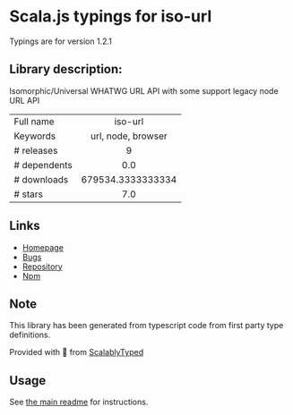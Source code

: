 
# Scala.js typings for iso-url

Typings are for version 1.2.1

## Library description:
Isomorphic/Universal WHATWG URL API with some support legacy node URL API

|                    |                 |
| ------------------ | :-------------: |
| Full name          | iso-url |
| Keywords           | url, node, browser |
| # releases         | 9 |
| # dependents       | 0.0 |
| # downloads        | 679534.3333333334 |
| # stars            | 7.0 |

## Links
- [Homepage](https://github.com/hugomrdias/iso-url#readme)
- [Bugs](https://github.com/hugomrdias/iso-url/issues)
- [Repository](https://github.com/hugomrdias/iso-url)
- [Npm](https://www.npmjs.com/package/iso-url)
    


## Note
This library has been generated from typescript code from first party type definitions.

Provided with :purple_heart: from [ScalablyTyped](https://github.com/oyvindberg/ScalablyTyped)

## Usage
See [the main readme](../../readme.md) for instructions.


